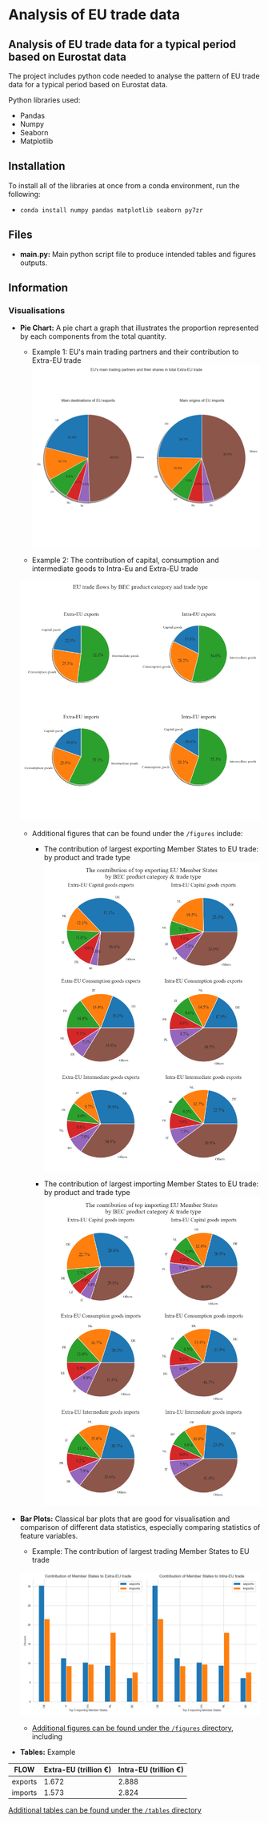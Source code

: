 # Analysis of EU trade data

## Analysis of EU trade data for a typical period based on Eurostat data
The project includes python code needed to analyse the pattern of EU trade data for a typical period based on Eurostat data.

Python libraries used:
- Pandas
- Numpy
- Seaborn
- Matplotlib

## Installation
To install all of the libraries at once from a conda environment, run the following:

- `conda install numpy pandas matplotlib seaborn py7zr`

## Files
- **main.py:** Main python script file to produce intended tables and figures outputs.


## Information

### Visualisations
- **Pie Chart:** A pie chart a graph that illustrates the proportion represented by each components from the total quantity.

    - Example 1: EU's main trading partners and their contribution to Extra-EU trade
    ![alt-text](https://github.com/derecode/TradeDataAnalysis/blob/main/figures/Major_trading_partners_and_their_shares_in_Extra-EU.png)


    - Example 2: The contribution of capital, consumption and intermediate goods to Intra-Eu and Extra-EU trade

    ![alt-text](https://github.com/derecode/TradeDataAnalysis/blob/main/figures/EU_trade_flows_by_BEC_product_category_and_trade_type.png)

    - Additional figures that can be found under the `/figures` include:
        - The contribution of largest exporting Member States to EU trade: by product and trade type
        ![alt-text](https://github.com/derecode/TradeDataAnalysis/blob/main/figures/Largest_exporting_Members_States_by_BEC_product_category.png)
  
  
        - The contribution of largest importing Member States to EU trade: by product and trade type
         ![alt-text](https://github.com/derecode/TradeDataAnalysis/blob/main/figures/Largest_importing_Members_States_by_BEC_product_category.png)
  
- **Bar Plots:** Classical bar plots that are good for visualisation and comparison of different data statistics, especially comparing statistics of feature variables.

    - Example: The contribution of largest trading Member States to EU trade

     ![alt text](https://github.com/derecode/TradeDataAnalysis/blob/main/figures/Contribution_of_EU_Member_States_to_intra-EU_and_extra-EU_trade.png)
    - [Additional figures can be found under the `/figures` directory](https://github.com/derecode/TradeDataAnalysis/blob/main/figures), including 


- **Tables:** Example

|FLOW   |Extra-EU (trillion €)|Intra-EU (trillion €)|
|-------|---------------------|---------------------|
|exports|1.672                |2.888                |
|imports|1.573                |2.824                |

[Additional tables can be found under the `/tables` directory](https://github.com/derecode/TradeDataAnalysis/blob/main/tables)